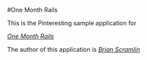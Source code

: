 #One Month Rails

This is the Pinteresting sample application for

[*One Month Rails*](http://onemonth.com)

The author of this application is [*Brian Scramlin*](http://brianscramlin.com)
